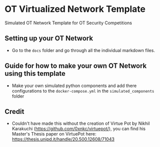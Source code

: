# OT Virtualized Network Template
Simulated OT Network Template for OT Security Competitions


## Setting up your OT Network
- Go to the `docs` folder and go through all the individual markdown files.



## Guide for how to make your own OT Network using this template
- Make your own simulated python components and add there configurations to the `docker-compose.yml` in the `simulated_components` folder



## Credit
- Couldn't have made this without the creation of Virtue Pot by Nikhil Karakuchi (https://github.com/0xnkc/virtuepot/), you can find his Master's Thesis paper on VirtuePot here: https://thesis.unipd.it/handle/20.500.12608/71043